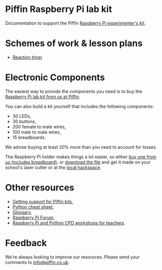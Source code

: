 # Piffin Raspberry Pi lab kit

Documentation to support the Piffin [Raspberry Pi experimenter's kit](http://www.piffin.co.uk/collections/shophome/products/raspberry-pi-lab-kit).

# Schemes of work & lesson plans

* [Reaction timer](reaction_timer/index.html)

# Electronic Components

The easiest way to provide the components you need is to buy the [Raspberry Pi lab kit from us at Piffin](http://www.piffin.co.uk/collections/shophome/products/raspberry-pi-lab-kit).

You can also build a kit yourself that includes the following components:

* 30 LEDs,
* 30 buttons,
* 200 female to male wires,
* 100 male to male wires,
* 15 breadboards.

We advise buying at least 20% more than you need to account for losses. 

The Raspberry Pi holder makes things a lot easier, so either [buy one from us (includes breadboard)](http://www.piffin.co.uk/collections/shophome/products/raspberry-pi-prototyping-bundle-without-raspberry-pi), or [download the file](http://www.thingiverse.com/thing:231352) and get it made on your school's laser cutter or at the [local hackspace](http://www.hackspace.org.uk/view/Main_Page).

# Other resources

* [Getting support for Piffin kits](support.html),
* [Python cheat sheet](cheatsheet.html),
* [Glossary](glossary.html),
* [Raspberry Pi Forum](http://raspberrypi.org/phpBB3/),
* [Raspberry Pi and Python CPD workshops for teachers](http://cpdforteachers.com).

# Feedback

We're always looking to improve our resources. Please send your comments to [info@piffin.co.uk](mailto:info@piffin.co.uk).
